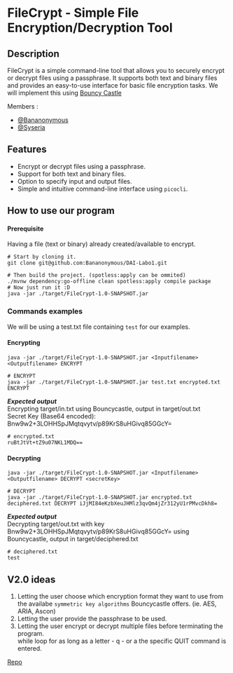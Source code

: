 # FileCrypt - Simple File Encryption/Decryption Tool

## Description
FileCrypt is a simple command-line tool that allows you to securely encrypt or decrypt files using a passphrase. It supports both text and binary files and provides an easy-to-use interface for basic file encryption tasks.
We will implement this using [Bouncy Castle](https://www.bouncycastle.org/documentation/documentation-java/)

Members :
- [@Bananonymous](https://github.com/Bananonymous)
- [@Syseria](https://github.com/syseria)

## Features
- Encrypt or decrypt files using a passphrase.
- Support for both text and binary files.
- Option to specify input and output files.
- Simple and intuitive command-line interface using `picocli`.

## How to use our program
#### Prerequisite
Having a file (text or binary) already created/available to encrypt.
```git
# Start by cloning it.
git clone git@github.com:Bananonymous/DAI-Labo1.git
```
```terminal
# Then build the project. (spotless:apply can be ommited)
./mvnw dependency:go-offline clean spotless:apply compile package
# Now just run it :D
java -jar ./target/FileCrypt-1.0-SNAPSHOT.jar
```
### Commands examples
We will be using a test.txt file containing `test` for our examples.
#### Encrypting
`java -jar ./target/FileCrypt-1.0-SNAPSHOT.jar <Inputfilename> <Outputfilename> ENCRYPT`
```terminal
# ENCRYPT
java -jar ./target/FileCrypt-1.0-SNAPSHOT.jar test.txt encrypted.txt ENCRYPT
```
***Expected output***<br>
Encrypting target/in.txt using Bouncycastle, output in target/out.txt <br>
Secret Key (Base64 encoded): Bnw9w2+3LOHHSpJMqtqvytv/p89KrS8uHGivq85GGcY=
```
# encrypted.txt
ruBtJtVt+tZ9u07NKL1MDQ==
```
#### Decrypting
`java -jar ./target/FileCrypt-1.0-SNAPSHOT.jar <Inputfilename> <Outputfilename> DECRYPT <secretKey>`
```terminal
# DECRYPT
java -jar ./target/FileCrypt-1.0-SNAPSHOT.jar encrypted.txt deciphered.txt DECRYPT iJjMI84eKzbXeuJHMlz3qvQm4jZr312yU1rPMvcDkh8=
```
***Expected output***<br>
Decrypting target/out.txt with key Bnw9w2+3LOHHSpJMqtqvytv/p89KrS8uHGivq85GGcY= using Bouncycastle, output in target/deciphered.txt
```
# deciphered.txt
test
```

## V2.0 ideas
1. Letting the user choose which encryption format they want to use from the availabe `symmetric key algorithms` Bouncycastle offers. (ie. AES, ARIA, Ascon)
2. Letting the user provide the passphrase to be used.
3. Letting the user encrypt or decrypt multiple files before terminating the program.<br>
   while loop for as long as a letter - q - or a the specific QUIT command is entered.

[Repo](https://github.com/Bananonymous/DAI-Labo1)

